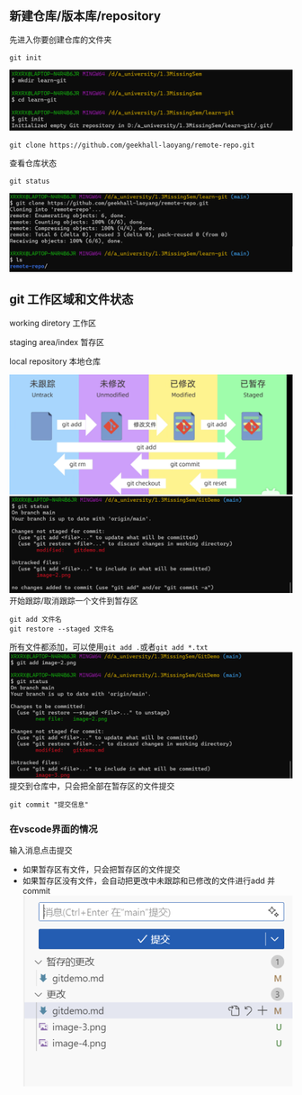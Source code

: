 ## 新建仓库/版本库/repository
先进入你要创建仓库的文件夹
```
git init
```
![alt text](image.png)
``` 
git clone https://github.com/geekhall-laoyang/remote-repo.git
```
查看仓库状态
```
git status
```
![alt text](image-1.png)
## git 工作区域和文件状态
working diretory 工作区

staging area/index 暂存区

local repository 本地仓库

![alt text](image-2.png)
![alt text](image-3.png)
开始跟踪/取消跟踪一个文件到暂存区
```
git add 文件名
git restore --staged 文件名
```
所有文件都添加，可以使用``git add .``或者``git add *.txt``
![alt text](image-4.png)
提交到仓库中，只会把全部在暂存区的文件提交
``` 
git commit "提交信息"
```
### 在vscode界面的情况
输入消息点击提交
- 如果暂存区有文件，只会把暂存区的文件提交
- 如果暂存区没有文件，会自动把更改中未跟踪和已修改的文件进行add 并 commit
![alt text](image-5.png)